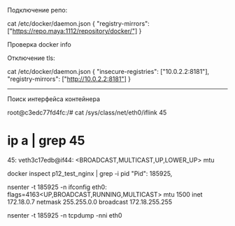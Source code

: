 Подключение репо:

cat /etc/docker/daemon.json
{
       "registry-mirrors": ["https://repo.maya:1112/repository/docker/"]
}

Проверка docker info

Отключение tls:

cat /etc/docker/daemon.json
{
        "insecure-registries": ["10.0.2.2:8181"],
           "registry-mirrors": ["http://10.0.2.2:8181"]
}

--------------------------------------------------------------------

Поиск интерфейса контейнера

root@c3edc77fd4fc:/# cat /sys/class/net/eth0/iflink
45

# ip a | grep 45
45: veth3c17edb@if44: <BROADCAST,MULTICAST,UP,LOWER_UP> mtu


docker inspect p12_test_nginx | grep -i pid
"Pid": 185925,

nsenter -t 185925 -n ifconfig
eth0: flags=4163<UP,BROADCAST,RUNNING,MULTICAST>  mtu 1500
       inet 172.18.0.7  netmask 255.255.0.0  broadcast 172.18.255.255

nsenter -t 185925 -n tcpdump -nni eth0


